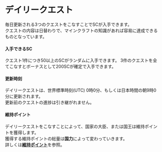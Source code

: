# デイリークエスト
毎日更新される3つのクエストをこなすことでSCが入手できます。  
クエストの内容は日替わりで、マインクラフトの知識があれば容易に達成できるものとなっています。  

#### 入手できるSC  

クエスト1件につき50以上のSCがランダムに入手できます。  3件のクエストを全てこなすとボーナスとして200SCが確定で入手できます。

#### 更新時刻  

デイリークエストは、世界標準時刻(UTC) 0時0分、もしくは日本時間の朝9時0分に更新されます。  
更新前のクエストの進捗は引き継がれません。

#### 維持ポイント  

デイリークエストをこなすことによって、国家の大臣、または国王は維持ポイントを獲得します。  
獲得する維持ポイントの総量は**国力**によって変わっていきます。  
詳しくは[**維持ポイント**](/guide/point)を参照。
